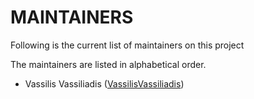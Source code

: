 # MAINTAINERS

Following is the current list of maintainers on this project

The maintainers are listed in alphabetical order.

- Vassilis Vassiliadis ([VassilisVassiliadis](https://github.com/VassilisVassiliadis))

